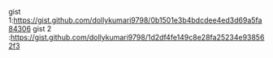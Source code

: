 gist 1:https://gist.github.com/dollykumari9798/0b1501e3b4bdcdee4ed3d69a5fa84306
gist 2 :https://gist.github.com/dollykumari9798/1d2df4fe149c8e28fa25234e938562f3